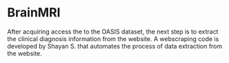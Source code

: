 # BrainMRI

After acquiring access the to the OASIS dataset, the next step is to extract the clinical diagnosis information from the website. A webscraping code is developed by Shayan S. that automates the process of data extraction from the website.

